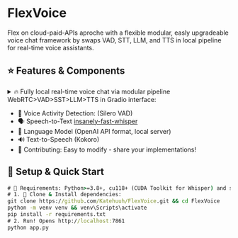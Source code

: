 # FlexVoice
Flex on cloud-paid-APIs aproche with a flexible modular, easly upgradeable voice chat framework by swaps VAD, STT, LLM, and TTS in local pipeline for real-time voice assistants.

## ⭐ Features & Components

<details><summary>🔥 Fully local real-time voice chat via modular pipeline WebRTC>VAD>SST>LLM>TTS in Gradio interface:</summary>


## 📐 Structured Architecture in independent modules:
```python
def process_pipeline(audio, conversation):
    # 1. Voice Activity Detection: Audio array -> `check_vad()` ->  Boolean (speech detected)
    # 2. Speech-to-Text: Audio array -> `load_stt_models` and `transcribe_with_whisper(audio_array)` ->  Transcribed text
    # 3. LLM: Text prompt -> `send_to_llm` -> Text response
    # 4. Text-to-Speech: Text -> `initialize_tts`, `text_to_speech(text)` -> (audio_array, sample_rate)
```

```mermaid
flowchart TD
    A(["`🎤 Start: Receive Audio Input (WebRTC)`"]) --> B
    B["`🔍 Voice Activity Detection (VAD): Silero VAD (check_vad)`"] --> C{"`❓ Speech Detected?`"}
    C -- Yes --> D["`🗣️ Speech-to-Text (STT): Whisper (transcribe_with_whisper)`"]
    D --> E["`🤖 Language Model (LLM): OpenAI API (send_to_llm)`"]
    E --> F["`🔊 Text-to-Speech (TTS): Kokoro (text_to_speech)`"]
    F --> G(["`🎧 End: Output Audio Response (Gradio Interface)`"])
    C -- No --> H(["`🚫 End: No Action`"])

    class A,G,H output
    class C decision
    class B,D,E,F process
```


</details>

  - 🎤 Voice Activity Detection: (Silero VAD)
  - 🗣️ Speech-to-Text [insanely-fast-whisper](https://github.com/Vaibhavs10/insanely-fast-whisper) 
  - 🤖 Language Model (OpenAI API format, local server)
  - 🔊 Text-to-Speech (Kokoro)
- 🤝 Contributing: Easy to modify - share your implementations!

## 🚀 Setup & Quick Start
```cmd
# 📜 Requirements: Python>=3.8+, cu118+ (CUDA Toolkit for Whisper) and server openai-API (default: ooba webui)
# 1. 🔧 Clone & Install dependencies:
git clone https://github.com/Katehuuh/FlexVoice.git && cd FlexVoice
python -m venv venv && venv\Scripts\activate
pip install -r requirements.txt
# 2. Run! Opens http://localhost:7861
python app.py
```

